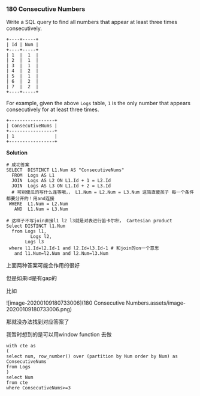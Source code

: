 ### 180 Consecutive Numbers

Write a SQL query to find all numbers that appear at least three times consecutively.

```
+----+-----+
| Id | Num |
+----+-----+
| 1  |  1  |
| 2  |  1  |
| 3  |  1  |
| 4  |  2  |
| 5  |  1  |
| 6  |  2  |
| 7  |  2  |
+----+-----+
```

For example, given the above `Logs` table, `1` is the only number that appears consecutively for at least three times.

```
+-----------------+
| ConsecutiveNums |
+-----------------+
| 1               |
+-----------------+
```



**Solution**

```mysql
# 成功答案
SELECT  DISTINCT L1.Num AS "ConsecutiveNums"
  FROM  Logs AS L1
  JOIN  Logs AS L2 ON L1.Id + 1 = L2.Id
  JOIN  Logs AS L3 ON L1.Id + 2 = L3.Id
  # 可别傻瓜的写什么连等哦，， L1.Num = L2.Num = L3.Num 这简直傻孩子 每一个条件都要分开的！用and连接
 WHERE  L1.Num = L2.Num 
   AND  L1.Num = L3.Num
```



```mysql
# 这样子不写join直接l1 l2 l3就是对表进行笛卡尔积， Cartesian product
Select DISTINCT l1.Num 
  from Logs l1, 
  		 Logs l2,
       Logs l3 
 where l1.Id=l2.Id-1 and l2.Id=l3.Id-1 # 和join的on一个意思 
   and l1.Num=l2.Num and l2.Num=l3.Num 
```

上面两种答案可能会作用的很好

但是如果id是有gap的

比如

![image-20200109180733006](180 Consecutive Numbers.assets/image-20200109180733006.png)

那就没办法找到对应答案了

我暂时想到的是可以用window function 去做

```mysql
with cte as
(
select num, row_number() over (partition by Num order by Num) as ConsecutiveNums
from Logs
)
select Num
from cte
where ConsecutiveNums>=3
```


